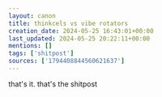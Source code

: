 ```yaml
---
layout: canon
title: thinkcels vs vibe rotators
creation_date: 2024-05-25 16:43:01+00:00
last_updated: 2024-05-25 20:22:11+00:00
mentions: []
tags: ['shitpost']
sources: ['1794408844560621637']
---
```


that's it. that's the shitpost
